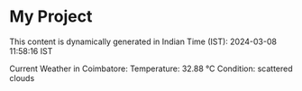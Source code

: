 # My Project

This content is dynamically generated in Indian Time (IST): 2024-03-08 11:58:16 IST


Current Weather in Coimbatore:
Temperature: 32.88 °C
Condition: scattered clouds
